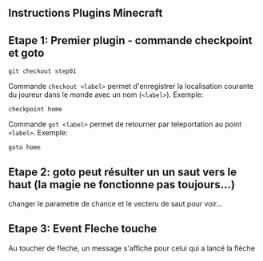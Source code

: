 ## Instructions Plugins Minecraft

## Etape 1: Premier plugin - commande checkpoint et goto

```git checkout step01```

Commande ```checkout <label>``` permet d'enregistrer la localisation courante du joureur dans le monde avec un nom (```<label>```).
Exemple:

```checkpoint home```

Commande ```got <label>``` permet de retourner par teleportation au point ```<label>```.
Exemple:

```goto home```

## Etape 2: goto peut résulter un un saut vers le haut (la magie ne fonctionne pas toujours...)

changer le parametre de chance et le vecteru de saut pour voir...

## Etape 3: Event Fleche touche

Au toucher de fleche, un message s'affiche pour celui qui a lancé la flèche




